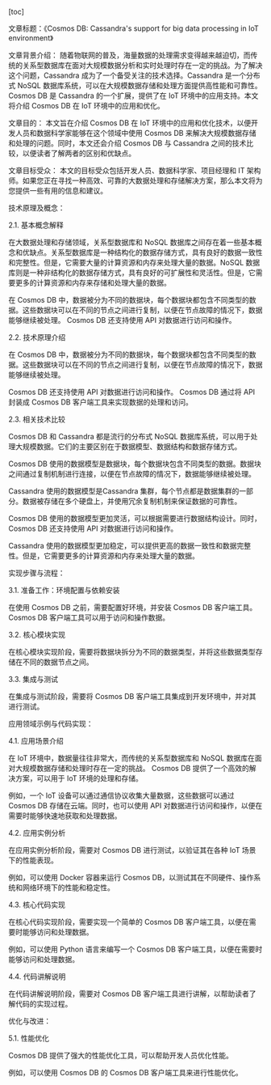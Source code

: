 
[toc]                    
                
                
文章标题：《Cosmos DB: Cassandra's support for big data processing in IoT environment》

文章背景介绍：
随着物联网的普及，海量数据的处理需求变得越来越迫切，而传统的关系型数据库在面对大规模数据分析和实时处理时存在一定的挑战。为了解决这个问题，Cassandra 成为了一个备受关注的技术选择。Cassandra 是一个分布式 NoSQL 数据库系统，可以在大规模数据存储和处理方面提供高性能和可靠性。Cosmos DB 是 Cassandra 的一个扩展，提供了在 IoT 环境中的应用支持。本文将介绍 Cosmos DB 在 IoT 环境中的应用和优化。

文章目的：
本文旨在介绍 Cosmos DB 在 IoT 环境中的应用和优化技术，以便开发人员和数据科学家能够在这个领域中使用 Cosmos DB 来解决大规模数据存储和处理的问题。同时，本文还会介绍 Cosmos DB 与 Cassandra 之间的技术比较，以便读者了解两者的区别和优缺点。

文章目标受众：
本文的目标受众包括开发人员、数据科学家、项目经理和 IT 架构师。如果您正在寻找一种高效、可靠的大数据处理和存储解决方案，那么本文将为您提供一些有用的信息和建议。

技术原理及概念：

2.1. 基本概念解释

在大数据处理和存储领域，关系型数据库和 NoSQL 数据库之间存在着一些基本概念和优缺点。关系型数据库是一种结构化的数据存储方式，具有良好的数据一致性和完整性。但是，它需要大量的计算资源和内存来处理大量的数据。NoSQL 数据库则是一种非结构化的数据存储方式，具有良好的可扩展性和灵活性。但是，它需要更多的计算资源和内存来存储和处理大量的数据。

在 Cosmos DB 中，数据被分为不同的数据块，每个数据块都包含不同类型的数据。这些数据块可以在不同的节点之间进行复制，以便在节点故障的情况下，数据能够继续被处理。 Cosmos DB 还支持使用 API 对数据进行访问和操作。

2.2. 技术原理介绍

在 Cosmos DB 中，数据被分为不同的数据块，每个数据块都包含不同类型的数据。这些数据块可以在不同的节点之间进行复制，以便在节点故障的情况下，数据能够继续被处理。

 Cosmos DB 还支持使用 API 对数据进行访问和操作。 Cosmos DB 通过将 API 封装成  Cosmos DB 客户端工具来实现数据的处理和访问。

2.3. 相关技术比较

 Cosmos DB 和 Cassandra 都是流行的分布式 NoSQL 数据库系统，可以用于处理大规模数据。它们的主要区别在于数据模型、数据结构和数据存储方式。

 Cosmos DB 使用的数据模型是数据块，每个数据块包含不同类型的数据。数据块之间通过复制机制进行连接，以便在节点故障的情况下，数据能够继续被处理。

 Cassandra 使用的数据模型是Cassandra 集群，每个节点都是数据集群的一部分。数据被存储在多个硬盘上，并使用冗余复制机制来保证数据的可靠性。

 Cosmos DB 使用的数据模型更加灵活，可以根据需要进行数据结构设计。同时， Cosmos DB 还支持使用 API 对数据进行访问和操作。

 Cassandra 使用的数据模型更加稳定，可以提供更高的数据一致性和数据完整性。但是，它需要更多的计算资源和内存来处理大量的数据。

实现步骤与流程：

3.1. 准备工作：环境配置与依赖安装

在使用 Cosmos DB 之前，需要配置好环境，并安装 Cosmos DB 客户端工具。 Cosmos DB 客户端工具可以用于访问和操作数据。

3.2. 核心模块实现

在核心模块实现阶段，需要将数据块拆分为不同的数据类型，并将这些数据类型存储在不同的数据节点之间。

3.3. 集成与测试

在集成与测试阶段，需要将 Cosmos DB 客户端工具集成到开发环境中，并对其进行测试。

应用领域示例与代码实现：

4.1. 应用场景介绍

在 IoT 环境中，数据量往往非常大，而传统的关系型数据库和 NoSQL 数据库在面对大规模数据存储和处理时存在一定的挑战。 Cosmos DB 提供了一个高效的解决方案，可以用于 IoT 环境的处理和存储。

例如，一个 IoT 设备可以通过通信协议收集大量数据，这些数据可以通过 Cosmos DB 存储在云端。同时，也可以使用 API 对数据进行访问和操作，以便在需要时能够快速地获取和处理数据。

4.2. 应用实例分析

在应用实例分析阶段，需要对 Cosmos DB 进行测试，以验证其在各种 IoT 场景下的性能表现。

例如，可以使用 Docker 容器来运行 Cosmos DB，以测试其在不同硬件、操作系统和网络环境下的性能和稳定性。

4.3. 核心代码实现

在核心代码实现阶段，需要实现一个简单的 Cosmos DB 客户端工具，以便在需要时能够访问和处理数据。

例如，可以使用 Python 语言来编写一个 Cosmos DB 客户端工具，以便在需要时能够访问和处理数据。

4.4. 代码讲解说明

在代码讲解说明阶段，需要对 Cosmos DB 客户端工具进行讲解，以帮助读者了解代码的实现过程。

优化与改进：

5.1. 性能优化

 Cosmos DB 提供了强大的性能优化工具，可以帮助开发人员优化性能。

例如，可以使用 Cosmos DB 的  Cosmos DB 客户端工具来进行性能优化。

